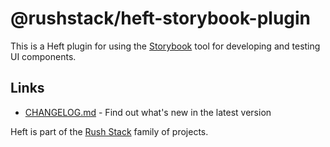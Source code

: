 # @rushstack/heft-storybook-plugin

This is a Heft plugin for using the [Storybook](https://storybook.js.org/) tool for developing and testing
UI components.

## Links

- [CHANGELOG.md](
  https://github.com/microsoft/rushstack/blob/master/heft-plugins/heft-storybook-plugin/CHANGELOG.md) - Find
  out what's new in the latest version

Heft is part of the [Rush Stack](https://rushstack.io/) family of projects.
